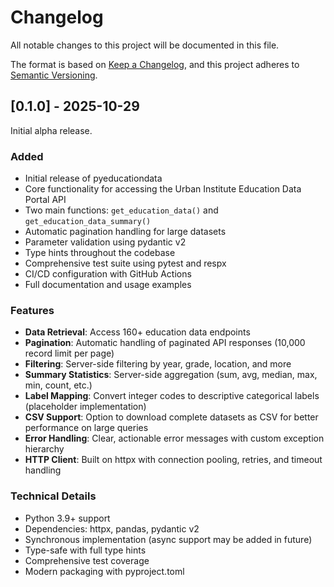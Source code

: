 # Changelog

All notable changes to this project will be documented in this file.

The format is based on [Keep a Changelog](https://keepachangelog.com/en/1.0.0/),
and this project adheres to [Semantic Versioning](https://semver.org/spec/v2.0.0.html).

## [0.1.0] - 2025-10-29

Initial alpha release.

### Added
- Initial release of pyeducationdata
- Core functionality for accessing the Urban Institute Education Data Portal API
- Two main functions: `get_education_data()` and `get_education_data_summary()`
- Automatic pagination handling for large datasets
- Parameter validation using pydantic v2
- Type hints throughout the codebase
- Comprehensive test suite using pytest and respx
- CI/CD configuration with GitHub Actions
- Full documentation and usage examples

### Features
- **Data Retrieval**: Access 160+ education data endpoints
- **Pagination**: Automatic handling of paginated API responses (10,000 record limit per page)
- **Filtering**: Server-side filtering by year, grade, location, and more
- **Summary Statistics**: Server-side aggregation (sum, avg, median, max, min, count, etc.)
- **Label Mapping**: Convert integer codes to descriptive categorical labels (placeholder implementation)
- **CSV Support**: Option to download complete datasets as CSV for better performance on large queries
- **Error Handling**: Clear, actionable error messages with custom exception hierarchy
- **HTTP Client**: Built on httpx with connection pooling, retries, and timeout handling

### Technical Details
- Python 3.9+ support
- Dependencies: httpx, pandas, pydantic v2
- Synchronous implementation (async support may be added in future)
- Type-safe with full type hints
- Comprehensive test coverage
- Modern packaging with pyproject.toml
